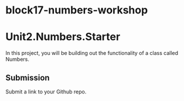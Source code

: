 # block17-numbers-workshop

# Unit2.Numbers.Starter

In this project, you will be building out the functionality of a class called Numbers.

## Submission

Submit a link to your Github repo.
